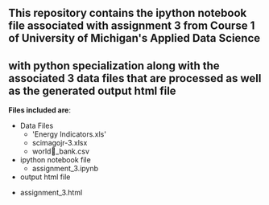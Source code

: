 ## This repository contains the ipython notebook file associated with assignment 3 from Course 1 of University of Michigan's Applied Data Science
## with python specialization along with the associated 3 data files that are processed as well as the generated output html file

**Files included are**:  
* Data Files 
  - 'Energy Indicators.xls' 
  - scimagojr-3.xlsx   
  - world_bank.csv 
* ipython notebook file 
  - assignment_3.ipynb 
*  output html file
  - assignment_3.html
